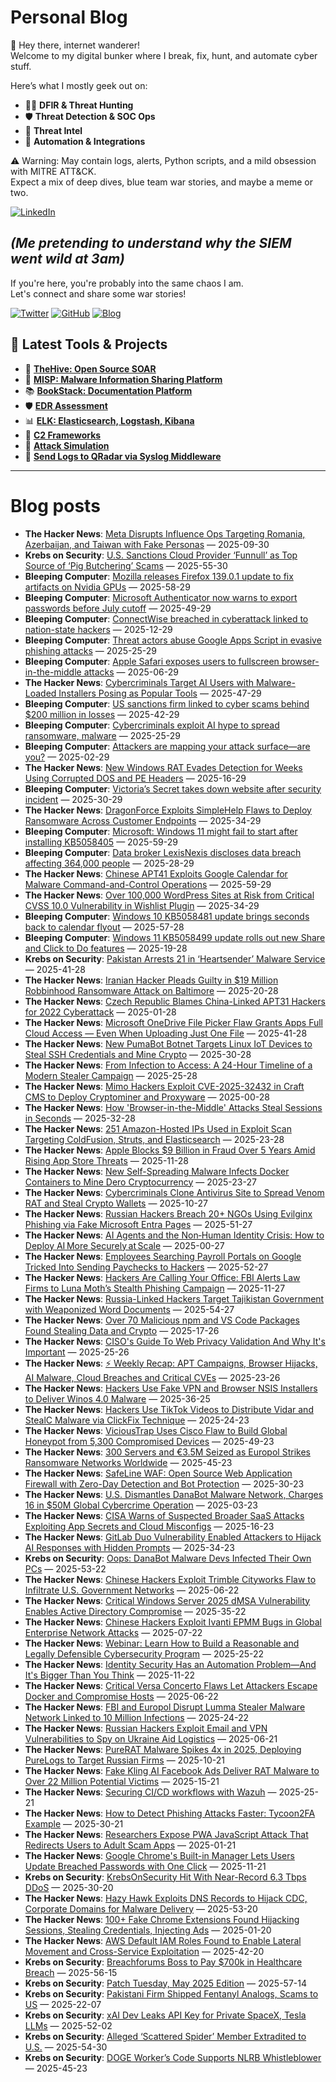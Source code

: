 # Personal Blog

👋 Hey there, internet wanderer!  
Welcome to my digital bunker where I break, fix, hunt, and automate cyber stuff.  

Here’s what I mostly geek out on:

- 🕵️‍♂️ **DFIR & Threat Hunting**  
- 🛡️ **Threat Detection & SOC Ops**  
- 🧠 **Threat Intel**  
- 🤖 **Automation & Integrations**

⚠️ Warning: May contain logs, alerts, Python scripts, and a mild obsession with MITRE ATT&CK.  
Expect a mix of deep dives, blue team war stories, and maybe a meme or two.

[![LinkedIn](https://img.shields.io/badge/LinkedIn-Connect-blue?style=flat&logo=linkedin)](https://www.linkedin.com/in/0xatef)

*(Me pretending to understand why the SIEM went wild at 3am)*  
---  
If you're here, you're probably into the same chaos I am.  
Let's connect and share some war stories!

[![Twitter](https://img.shields.io/badge/Twitter-%400xatef-1DA1F2?style=flat&logo=twitter&logoColor=white)](https://twitter.com/0xatef)
[![GitHub](https://img.shields.io/badge/GitHub-0xAtef-181717?style=flat&logo=github)](https://github.com/0xAtef)
[![Blog](https://img.shields.io/badge/Blog-0xAtef.github.io-orange?style=flat&logo=jekyll)](https://0xatef.github.io)


## 🧰 Latest Tools & Projects

- 🐝 [**TheHive: Open Source SOAR**](https://0xatef.github.io/Projects/#thehive-open-source-soar)  
- 🧬 [**MISP: Malware Information Sharing Platform**](https://0xatef.github.io/Projects/#misp-malware-information-sharing-platform)  
- 📚 [**BookStack: Documentation Platform**](https://0xatef.github.io/Projects/#bookstack-documentation-platform)  
- 🛡️ [**EDR Assessment**](https://0xatef.github.io/Projects/#edr-assessment)  
- 📊 [**ELK: Elasticsearch, Logstash, Kibana**](https://0xatef.github.io/Projects/#elk-elasticsearch-logstash-kibana)  
- 🎯 [**C2 Frameworks**](https://0xatef.github.io/Projects/#c2-frameworks)  
- 🧨 [**Attack Simulation**](https://0xatef.github.io/Projects/#attack-simulation)  
- 🔄 [**Send Logs to QRadar via Syslog Middleware**](https://0xatef.github.io/Projects/#how-to-send-logs-from-an-api-to-qradar-siem-through-syslog-middleware)  

---

# Blog posts
<!-- BLOG-POST-LIST:START -->
- **The Hacker News**: [Meta Disrupts Influence Ops Targeting Romania, Azerbaijan, and Taiwan with Fake Personas](https://thehackernews.com/2025/05/meta-disrupts-influence-ops-targeting.html) — 2025-09-30
- **Krebs on Security**: [U.S. Sanctions Cloud Provider ‘Funnull’ as Top Source of ‘Pig Butchering’ Scams](https://krebsonsecurity.com/2025/05/u-s-sanctions-cloud-provider-funnull-as-top-source-of-pig-butchering-scams/) — 2025-55-30
- **Bleeping Computer**: [Mozilla releases Firefox 139.0.1 update to fix artifacts on Nvidia GPUs](https://www.bleepingcomputer.com/news/software/mozilla-releases-firefox-13901-update-to-fix-artifacts-on-nvidia-gpus/) — 2025-58-29
- **Bleeping Computer**: [Microsoft Authenticator now warns to export passwords before July cutoff](https://www.bleepingcomputer.com/news/security/microsoft-authenticator-now-warns-to-export-passwords-before-july-cutoff/) — 2025-49-29
- **Bleeping Computer**: [ConnectWise breached in cyberattack linked to nation-state hackers](https://www.bleepingcomputer.com/news/security/connectwise-breached-in-cyberattack-linked-to-nation-state-hackers/) — 2025-12-29
- **Bleeping Computer**: [Threat actors abuse Google Apps Script in evasive phishing attacks](https://www.bleepingcomputer.com/news/security/threat-actors-abuse-google-apps-script-in-evasive-phishing-attacks/) — 2025-25-29
- **Bleeping Computer**: [Apple Safari exposes users to fullscreen browser-in-the-middle attacks](https://www.bleepingcomputer.com/news/security/apple-safari-exposes-users-to-fullscreen-browser-in-the-middle-attacks/) — 2025-06-29
- **The Hacker News**: [Cybercriminals Target AI Users with Malware-Loaded Installers Posing as Popular Tools](https://thehackernews.com/2025/05/cybercriminals-target-ai-users-with.html) — 2025-47-29
- **Bleeping Computer**: [US sanctions firm linked to cyber scams behind $200 million in losses](https://www.bleepingcomputer.com/news/security/us-sanctions-company-linked-to-hundreds-of-thousands-of-cyber-scam-sites/) — 2025-42-29
- **Bleeping Computer**: [Cybercriminals exploit AI hype to spread ransomware, malware](https://www.bleepingcomputer.com/news/security/cybercriminals-exploit-ai-hype-to-spread-ransomware-malware/) — 2025-25-29
- **Bleeping Computer**: [Attackers are mapping your attack surface—are you?](https://www.bleepingcomputer.com/news/security/attackers-are-mapping-your-attack-surface-are-you/) — 2025-02-29
- **The Hacker News**: [New Windows RAT Evades Detection for Weeks Using Corrupted DOS and PE Headers](https://thehackernews.com/2025/05/new-windows-rat-evades-detection-for.html) — 2025-16-29
- **Bleeping Computer**: [Victoria’s Secret takes down website after security incident](https://www.bleepingcomputer.com/news/security/victorias-secret-takes-down-website-after-security-incident/) — 2025-30-29
- **The Hacker News**: [DragonForce Exploits SimpleHelp Flaws to Deploy Ransomware Across Customer Endpoints](https://thehackernews.com/2025/05/dragonforce-exploits-simplehelp-flaws.html) — 2025-34-29
- **Bleeping Computer**: [Microsoft: Windows 11 might fail to start after installing KB5058405](https://www.bleepingcomputer.com/news/microsoft/microsoft-windows-11-might-fail-to-start-after-installing-kb5058405/) — 2025-59-29
- **Bleeping Computer**: [Data broker LexisNexis discloses data breach affecting 364,000 people](https://www.bleepingcomputer.com/news/security/data-broker-lexisnexis-discloses-data-breach-affecting-364-000-people/) — 2025-28-29
- **The Hacker News**: [Chinese APT41 Exploits Google Calendar for Malware Command-and-Control Operations](https://thehackernews.com/2025/05/chinese-apt41-exploits-google-calendar.html) — 2025-59-29
- **The Hacker News**: [Over 100,000 WordPress Sites at Risk from Critical CVSS 10.0 Vulnerability in Wishlist Plugin](https://thehackernews.com/2025/05/over-100000-wordpress-sites-at-risk.html) — 2025-34-29
- **Bleeping Computer**: [Windows 10 KB5058481 update brings seconds back to calendar flyout](https://www.bleepingcomputer.com/news/microsoft/windows-10-kb5058481-update-brings-seconds-back-to-calendar-flyout/) — 2025-57-28
- **Bleeping Computer**: [Windows 11 KB5058499 update rolls out new Share and Click to Do features](https://www.bleepingcomputer.com/news/microsoft/windows-11-kb5058499-update-rolls-out-new-share-and-click-to-do-features/) — 2025-19-28
- **Krebs on Security**: [Pakistan Arrests 21 in ‘Heartsender’ Malware Service](https://krebsonsecurity.com/2025/05/pakistan-arrests-21-in-heartsender-malware-service/) — 2025-41-28
- **The Hacker News**: [Iranian Hacker Pleads Guilty in $19 Million Robbinhood Ransomware Attack on Baltimore](https://thehackernews.com/2025/05/iranian-hacker-pleads-guilty-in-19.html) — 2025-20-28
- **The Hacker News**: [Czech Republic Blames China-Linked APT31 Hackers for 2022 Cyberattack](https://thehackernews.com/2025/05/czech-republic-blames-china-linked.html) — 2025-01-28
- **The Hacker News**: [Microsoft OneDrive File Picker Flaw Grants Apps Full Cloud Access — Even When Uploading Just One File](https://thehackernews.com/2025/05/microsoft-onedrive-file-picker-flaw.html) — 2025-41-28
- **The Hacker News**: [New PumaBot Botnet Targets Linux IoT Devices to Steal SSH Credentials and Mine Crypto](https://thehackernews.com/2025/05/new-pumabot-botnet-targets-linux-iot.html) — 2025-30-28
- **The Hacker News**: [From Infection to Access: A 24-Hour Timeline of a Modern Stealer Campaign](https://thehackernews.com/2025/05/from-infection-to-access-24-hour.html) — 2025-25-28
- **The Hacker News**: [Mimo Hackers Exploit CVE-2025-32432 in Craft CMS to Deploy Cryptominer and Proxyware](https://thehackernews.com/2025/05/mimo-hackers-exploit-cve-2025-32432-in.html) — 2025-00-28
- **The Hacker News**: [How &#39;Browser-in-the-Middle&#39; Attacks Steal Sessions in Seconds](https://thehackernews.com/2025/05/how-browser-in-middle-attacks-steal.html) — 2025-32-28
- **The Hacker News**: [251 Amazon-Hosted IPs Used in Exploit Scan Targeting ColdFusion, Struts, and Elasticsearch](https://thehackernews.com/2025/05/251-amazon-hosted-ips-used-in-exploit.html) — 2025-23-28
- **The Hacker News**: [Apple Blocks $9 Billion in Fraud Over 5 Years Amid Rising App Store Threats](https://thehackernews.com/2025/05/apple-blocks-9-billion-in-fraud-over-5.html) — 2025-11-28
- **The Hacker News**: [New Self-Spreading Malware Infects Docker Containers to Mine Dero Cryptocurrency](https://thehackernews.com/2025/05/new-self-spreading-malware-infects.html) — 2025-23-27
- **The Hacker News**: [Cybercriminals Clone Antivirus Site to Spread Venom RAT and Steal Crypto Wallets](https://thehackernews.com/2025/05/cybercriminals-clone-antivirus-site-to_4.html) — 2025-10-27
- **The Hacker News**: [Russian Hackers Breach 20+ NGOs Using Evilginx Phishing via Fake Microsoft Entra Pages](https://thehackernews.com/2025/05/russian-hackers-breach-20-ngos-using.html) — 2025-51-27
- **The Hacker News**: [AI Agents and the Non‑Human Identity Crisis: How to Deploy AI More Securely at Scale](https://thehackernews.com/2025/05/ai-agents-and-nonhuman-identity-crisis.html) — 2025-00-27
- **The Hacker News**: [Employees Searching Payroll Portals on Google Tricked Into Sending Paychecks to Hackers](https://thehackernews.com/2025/05/employees-searching-payroll-portals-on.html) — 2025-52-27
- **The Hacker News**: [Hackers Are Calling Your Office: FBI Alerts Law Firms to Luna Moth’s Stealth Phishing Campaign](https://thehackernews.com/2025/05/hackers-are-calling-your-office-fbi.html) — 2025-11-27
- **The Hacker News**: [Russia-Linked Hackers Target Tajikistan Government with Weaponized Word Documents](https://thehackernews.com/2025/05/russia-linked-hackers-target-tajikistan.html) — 2025-54-27
- **The Hacker News**: [Over 70 Malicious npm and VS Code Packages Found Stealing Data and Crypto](https://thehackernews.com/2025/05/over-70-malicious-npm-and-vs-code.html) — 2025-17-26
- **The Hacker News**: [CISO&#39;s Guide To Web Privacy Validation And Why It&#39;s Important](https://thehackernews.com/2025/05/cisos-guide-to-web-privacy-validation.html) — 2025-25-26
- **The Hacker News**: [⚡ Weekly Recap: APT Campaigns, Browser Hijacks, AI Malware, Cloud Breaches and Critical CVEs](https://thehackernews.com/2025/05/weekly-recap-apt-campaigns-browser.html) — 2025-23-26
- **The Hacker News**: [Hackers Use Fake VPN and Browser NSIS Installers to Deliver Winos 4.0 Malware](https://thehackernews.com/2025/05/hackers-use-fake-vpn-and-browser-nsis.html) — 2025-36-25
- **The Hacker News**: [Hackers Use TikTok Videos to Distribute Vidar and StealC Malware via ClickFix Technique](https://thehackernews.com/2025/05/hackers-use-tiktok-videos-to-distribute.html) — 2025-24-23
- **The Hacker News**: [ViciousTrap Uses Cisco Flaw to Build Global Honeypot from 5,300 Compromised Devices](https://thehackernews.com/2025/05/vicioustrap-uses-cisco-flaw-to-build.html) — 2025-49-23
- **The Hacker News**: [300 Servers and €3.5M Seized as Europol Strikes Ransomware Networks Worldwide](https://thehackernews.com/2025/05/300-servers-and-35m-seized-as-europol.html) — 2025-45-23
- **The Hacker News**: [SafeLine WAF: Open Source Web Application Firewall with Zero-Day Detection and Bot Protection](https://thehackernews.com/2025/05/safeline-waf-open-source-web.html) — 2025-30-23
- **The Hacker News**: [U.S. Dismantles DanaBot Malware Network, Charges 16 in $50M Global Cybercrime Operation](https://thehackernews.com/2025/05/us-dismantles-danabot-malware-network.html) — 2025-03-23
- **The Hacker News**: [CISA Warns of Suspected Broader SaaS Attacks Exploiting App Secrets and Cloud Misconfigs](https://thehackernews.com/2025/05/cisa-warns-of-suspected-broader-saas.html) — 2025-16-23
- **The Hacker News**: [GitLab Duo Vulnerability Enabled Attackers to Hijack AI Responses with Hidden Prompts](https://thehackernews.com/2025/05/gitlab-duo-vulnerability-enabled.html) — 2025-34-23
- **Krebs on Security**: [Oops: DanaBot Malware Devs Infected Their Own PCs](https://krebsonsecurity.com/2025/05/oops-danabot-malware-devs-infected-their-own-pcs/) — 2025-53-22
- **The Hacker News**: [Chinese Hackers Exploit Trimble Cityworks Flaw to Infiltrate U.S. Government Networks](https://thehackernews.com/2025/05/chinese-hackers-exploit-trimble.html) — 2025-06-22
- **The Hacker News**: [Critical Windows Server 2025 dMSA Vulnerability Enables Active Directory Compromise](https://thehackernews.com/2025/05/critical-windows-server-2025-dmsa.html) — 2025-35-22
- **The Hacker News**: [Chinese Hackers Exploit Ivanti EPMM Bugs in Global Enterprise Network Attacks](https://thehackernews.com/2025/05/chinese-hackers-exploit-ivanti-epmm.html) — 2025-07-22
- **The Hacker News**: [Webinar: Learn How to Build a Reasonable and Legally Defensible Cybersecurity Program](https://thehackernews.com/2025/05/webinar-learn-how-to-build-reasonable.html) — 2025-25-22
- **The Hacker News**: [Identity Security Has an Automation Problem—And It&#39;s Bigger Than You Think](https://thehackernews.com/2025/05/identity-security-has-automation.html) — 2025-11-22
- **The Hacker News**: [Critical Versa Concerto Flaws Let Attackers Escape Docker and Compromise Hosts](https://thehackernews.com/2025/05/unpatched-versa-concerto-flaws-let.html) — 2025-06-22
- **The Hacker News**: [FBI and Europol Disrupt Lumma Stealer Malware Network Linked to 10 Million Infections](https://thehackernews.com/2025/05/fbi-and-europol-disrupt-lumma-stealer.html) — 2025-24-22
- **The Hacker News**: [Russian Hackers Exploit Email and VPN Vulnerabilities to Spy on Ukraine Aid Logistics](https://thehackernews.com/2025/05/russian-hackers-exploit-email-and-vpn.html) — 2025-06-21
- **The Hacker News**: [PureRAT Malware Spikes 4x in 2025, Deploying PureLogs to Target Russian Firms](https://thehackernews.com/2025/05/purerat-malware-spikes-4x-in-2025.html) — 2025-10-21
- **The Hacker News**: [Fake Kling AI Facebook Ads Deliver RAT Malware to Over 22 Million Potential Victims](https://thehackernews.com/2025/05/fake-kling-ai-facebook-ads-deliver-rat.html) — 2025-15-21
- **The Hacker News**: [Securing CI/CD workflows with Wazuh](https://thehackernews.com/2025/05/securing-cicd-workflows-with-wazuh.html) — 2025-25-21
- **The Hacker News**: [How to Detect Phishing Attacks Faster: Tycoon2FA Example](https://thehackernews.com/2025/05/how-to-detect-phishing-attacks-faster.html) — 2025-30-21
- **The Hacker News**: [Researchers Expose PWA JavaScript Attack That Redirects Users to Adult Scam Apps](https://thehackernews.com/2025/05/researchers-expose-pwa-javascript.html) — 2025-01-21
- **The Hacker News**: [Google Chrome&#39;s Built-in Manager Lets Users Update Breached Passwords with One Click](https://thehackernews.com/2025/05/google-chrome-can-now-auto-change.html) — 2025-11-21
- **Krebs on Security**: [KrebsOnSecurity Hit With Near-Record 6.3 Tbps DDoS](https://krebsonsecurity.com/2025/05/krebsonsecurity-hit-with-near-record-6-3-tbps-ddos/) — 2025-30-20
- **The Hacker News**: [Hazy Hawk Exploits DNS Records to Hijack CDC, Corporate Domains for Malware Delivery](https://thehackernews.com/2025/05/hazy-hawk-exploits-dns-records-to.html) — 2025-53-20
- **The Hacker News**: [100+ Fake Chrome Extensions Found Hijacking Sessions, Stealing Credentials, Injecting Ads](https://thehackernews.com/2025/05/100-fake-chrome-extensions-found.html) — 2025-01-20
- **The Hacker News**: [AWS Default IAM Roles Found to Enable Lateral Movement and Cross-Service Exploitation](https://thehackernews.com/2025/05/aws-default-iam-roles-found-to-enable.html) — 2025-42-20
- **Krebs on Security**: [Breachforums Boss to Pay $700k in Healthcare Breach](https://krebsonsecurity.com/2025/05/breachforums-boss-to-pay-700k-in-healthcare-breach/) — 2025-56-15
- **Krebs on Security**: [Patch Tuesday, May 2025 Edition](https://krebsonsecurity.com/2025/05/patch-tuesday-may-2025-edition/) — 2025-57-14
- **Krebs on Security**: [Pakistani Firm Shipped Fentanyl Analogs, Scams to US](https://krebsonsecurity.com/2025/05/pakistani-firm-shipped-fentanyl-analogs-scams-to-us/) — 2025-22-07
- **Krebs on Security**: [xAI Dev Leaks API Key for Private SpaceX, Tesla LLMs](https://krebsonsecurity.com/2025/05/xai-dev-leaks-api-key-for-private-spacex-tesla-llms/) — 2025-52-02
- **Krebs on Security**: [Alleged ‘Scattered Spider’ Member Extradited to U.S.](https://krebsonsecurity.com/2025/04/alleged-scattered-spider-member-extradited-to-u-s/) — 2025-54-30
- **Krebs on Security**: [DOGE Worker’s Code Supports NLRB Whistleblower](https://krebsonsecurity.com/2025/04/doge-workers-code-supports-nlrb-whistleblower/) — 2025-45-23<!-- BLOG-POST-LIST:END -->
